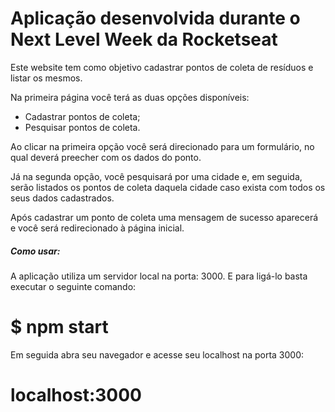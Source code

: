 # Aplicação desenvolvida durante o Next Level Week da Rocketseat

Este website tem como objetivo cadastrar pontos de coleta de resíduos e listar os mesmos.

Na primeira página você terá as duas opções disponíveis:
  - Cadastrar pontos de coleta;
  - Pesquisar pontos de coleta.
  
Ao clicar na primeira opção você será direcionado para um formulário, no qual deverá preecher com os dados do ponto.

Já na segunda opção, você pesquisará por uma cidade e, em seguida, serão listados os pontos de coleta daquela cidade caso exista
com todos os seus dados cadastrados.

Após cadastrar um ponto de coleta uma mensagem de sucesso aparecerá e você será redirecionado à página inicial.

##### Como usar: #####

A aplicação utiliza um servidor local na porta: 3000. E para ligá-lo basta executar o seguinte comando:
  # $ npm start

Em seguida abra seu navegador e acesse seu localhost na porta 3000:
  # localhost:3000
